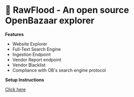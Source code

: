 # 🌊 RawFlood - An open source OpenBazaar explorer  

<strong>Features</strong>

* Website Explorer
* Full-Text Search Engine
* Ingestion Endpoint
* Vendor Report endpoint
* Vendor Blacklist
* Compliance with OB's search engine protocol

<strong>Setup Instructions</strong>

[Click here](https://zokos.com/blog/site/public/2019/04/04/RawFlood%20setup%20instructions/)
